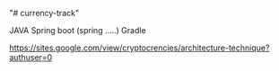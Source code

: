 "# currency-track" 


JAVA
Spring boot (spring …..)
Gradle


https://sites.google.com/view/cryptocrencies/architecture-technique?authuser=0